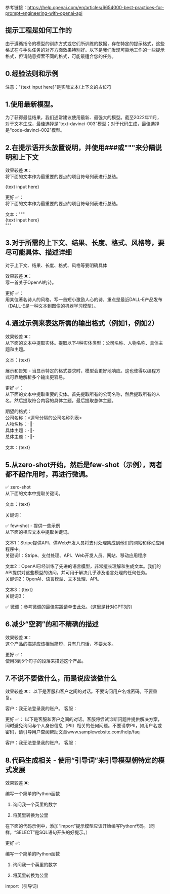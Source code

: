 参考链接：https://help.openai.com/en/articles/6654000-best-practices-for-prompt-engineering-with-openai-api

## 提示工程是如何工作的

由于遵循指令的模型的训练方式或它们所训练的数据，存在特定的提示格式，这些格式在与手头任务的对齐方面效果特别好。以下是我们发现可靠地工作的一些提示格式，但请随意探索不同的格式，可能最适合您的任务。

## 0.经验法则和示例

注意："{text input here}"是实际文本/上下文的占位符

## 1.使用最新模型。

为了获得最佳结果，我们通常建议使用最新、最强大的模型。截至2022年11月，对于文本生成，最佳选择是“text-davinci-003”模型；对于代码生成，最佳选择是“code-davinci-002”模型。

## 2.在提示语开头放置说明，并使用###或"""来分隔说明和上下文

效果较差 ❌：  
将下面的文本作为最重要的要点的项目符号列表进行总结。

{text input here}

更好 ✅：  
将下面的文本作为最重要的要点的项目符号列表进行总结。

文本："""  
{text input here}  
"""  

## 3.对于所需的上下文、结果、长度、格式、风格等，要尽可能具体、描述详细
对于上下文、结果、长度、格式、风格等要明确具体

效果较差 ❌：  
写一首关于OpenAI的诗。  

更好 ✅：  
用某位著名诗人的风格，写一首短小激励人心的诗，重点是最近DALL-E产品发布（DALL-E是一种文本到图像的机器学习模型）。  


## 4.通过示例来表达所需的输出格式（例如1，例如2）
效果较差 ❌：  
从下面的文本中提取实体。提取以下4种实体类型：公司名称、人物名称、具体主题和主题。  

文本：{text}  

展示和告知 - 当显示特定的格式要求时，模型会更好地响应。这也使得以编程方式可靠地解析多个输出更容易。

更好 ✅：  
从下面的文本中提取重要的实体。首先提取所有的公司名称，然后提取所有的人名，然后提取符合内容的具体主题，最后提取总体主题。

期望的格式：  
公司名称：<逗号分隔的公司名称列表>  
人物名称：-||-  
具体主题：-||-  
总体主题：-||-  

文本：{text}

## 5.从zero-shot开始，然后是few-shot（示例），两者都不起作用时，再进行微调。
✅ zero-shot  
从下面的文本中提取关键词。  

文本：{text}

关键词：

✅ few-shot - 提供一些示例  
从下面的相应文本中提取关键词。  

文本1：Stripe提供API，供Web开发人员将支付处理集成到他们的网站和移动应用程序中。  
关键词1：Stripe、支付处理、API、Web开发人员、网站、移动应用程序  

文本2：OpenAI已经训练了先进的语言模型，非常擅长理解和生成文本。我们的API提供对这些模型的访问，并可用于解决几乎涉及语言处理的任何任务。  
关键词2：OpenAI、语言模型、文本处理、API。  

文本3：{text}  
关键词3：  
 
✅ 微调：参考微调的最佳实践请单击此处。（这里是针对GPT3的）

## 6.减少“空洞”的和不精确的描述
效果较差 ❌：  
这个产品的描述应该相当简短，只有几句话，不要太多。  

更好 ✅：  
使用3到5个句子的段落来描述这个产品。  

## 7.不说不要做什么，而是说应该做什么
效果较差 ❌：
以下是客服和客户之间的对话。不要询问用户名或密码。不要重复。

客户：我无法登录我的账户。
客服：

更好 ✅：
以下是客服和客户之间的对话。客服将尝试诊断问题并提供解决方案，同时避免询问与个人身份信息（PII）相关的任何问题。不要请求PII，如用户名或密码，请引导用户查阅帮助文章www.samplewebsite.com/help/faq

客户：我无法登录我的账户。
客服：

## 8.代码生成相关 - 使用“引导词”来引导模型朝特定的模式发展
效果较差 ❌:

编写一个简单的Python函数

1. 询问我一个英里的数字

2. 将英里转换为公里

在下面的代码示例中，添加“import”提示模型应该开始编写Python代码。（同样，“SELECT”是SQL语句开头的好提示。）

更好 ✅:

编写一个简单的Python函数

1. 询问我一个英里的数字

2. 将英里转换为公里

import（引导词）

